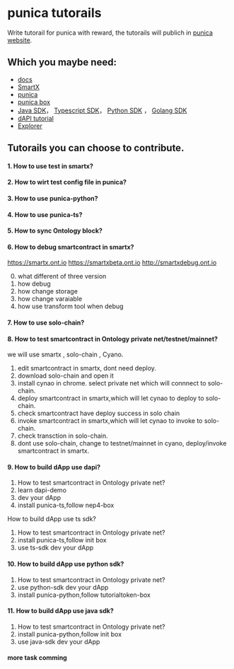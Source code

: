 
# punica tutorails

Write tutorail for punica with reward, the tutorails will publich in [punica website](http://punica.ont.io/).

## Which you maybe need:
* [docs](https://ontio.github.io/documentation/Introduction_of_Ontology_Smart_Contract_en.html)
* [SmartX](https://smartx.ont.io/)
* [punica](https://github.com/punicasuite)
* [punica box](https://github.com/punica-box)
* [Java SDK](https://github.com/ontio/ontology-java-sdk)， [Typescript SDK](https://github.com/ontio/ontology-ts-sdk)， [Python SDK](https://github.com/ontio/ontology-python-sdk) ， [Golang SDK](https://github.com/ontio/ontology-go-sdk)
* [dAPI tutorial](https://ontio.github.io/documentation/ontology_dapp_dev_tutorial_en.html)
* [Explorer](https://explorer.ont.io/)

## Tutorails you can choose to contribute.

#### 1. How to use test in smartx?

#### 2. How to wirt test config file in punica?

#### 3. How to use punica-python?

#### 4. How to use punica-ts?

#### 5. How to sync Ontology block?


#### 6. How to debug smartcontract in smartx?

https://smartx.ont.io
https://smartxbeta.ont.io
http://smartxdebug.ont.io

0. what different of three version
1. how debug
2. how change storage
3. how change varaiable
4. how use transform tool when debug

#### 7. How to use solo-chain?



#### 8. How to test smartcontract in Ontology private net/testnet/mainnet?
we will use smartx , solo-chain  , Cyano.

1. edit smartcontract in smartx, dont need deploy.
2. download solo-chain and open it
3. install cynao in chrome. select private net which will connnect to solo-chain.
4. deploy smartcontract in smartx,which will let cynao to deploy to solo-chain.
5. check smartcontract have deploy success in solo chain
6. invoke smartcontract in smartx,which will let cynao to invoke to solo-chain.
7. check transction in solo-chain.
8. dont use solo-chain, change to testnet/mainnet in cyano, deploy/invoke smartcontract in smartx.


#### 9. How to build dApp use dapi?

1. How to test smartcontract in Ontology private net?
2. learn dapi-demo
3. dev your dApp
4. install punica-ts,follow nep4-box

How to build dApp use ts sdk?

1. How to test smartcontract in Ontology private net?
2. install punica-ts,follow init box
3. use ts-sdk dev your dApp


#### 10. How to build dApp use python sdk?

1. How to test smartcontract in Ontology private net?
2. use python-sdk dev your dApp
3. install punica-python,follow tutorialtoken-box

#### 11. How to build dApp use java sdk?
1. How to test smartcontract in Ontology private net?
2. install punica-python,follow init box
3. use java-sdk dev your dApp


####  more task comming
